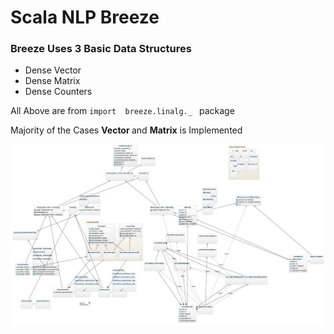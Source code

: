 <h1> Scala NLP Breeze </h1>
<h3> Breeze Uses 3 Basic Data Structures </h3>
<ul>
  <li> Dense Vector </li>
  <li> Dense Matrix </li>
  <li> Dense Counters </li>
</ul>
<p> All Above are from  <code>import  breeze.linalg._ </code>  package </p>
<p> Majority of the Cases  <b>Vector </b>and <b>Matrix</b> is Implemented </p>   
<img src="Screen Shot 2019-06-22 at 9.01.11 PM.png"/>
